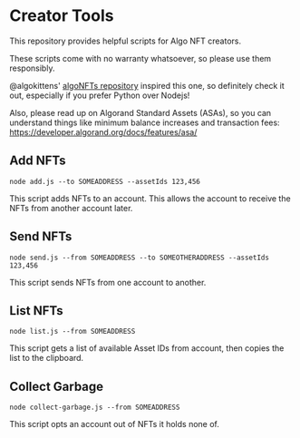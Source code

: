 # Creator Tools

This repository provides helpful scripts for Algo NFT creators.

These scripts come with no warranty whatsoever, so please use them responsibly.

@algokittens' [algoNFTs repository](https://github.com/algokittens/algoNFTs) inspired this one, so definitely check it out, especially if you prefer Python over Nodejs!

Also, please read up on Algorand Standard Assets (ASAs), so you can understand things like minimum balance increases and transaction fees: https://developer.algorand.org/docs/features/asa/

## Add NFTs

`node add.js --to SOMEADDRESS --assetIds 123,456`

This script adds NFTs to an account. This allows the account to receive the NFTs from another account later.

## Send NFTs

`node send.js --from SOMEADDRESS --to SOMEOTHERADDRESS --assetIds 123,456`

This script sends NFTs from one account to another.

## List NFTs

`node list.js --from SOMEADDRESS`

This script gets a list of available Asset IDs from account, then copies the list to the clipboard.

## Collect Garbage

`node collect-garbage.js --from SOMEADDRESS`

This script opts an account out of NFTs it holds none of.
